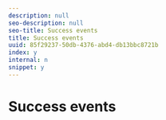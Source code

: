 ```yaml
---
description: null
seo-description: null
seo-title: Success events
title: Success events
uuid: 85f29237-50db-4376-abd4-db13bbc8721b
index: y
internal: n
snippet: y
---
```


# Success events

